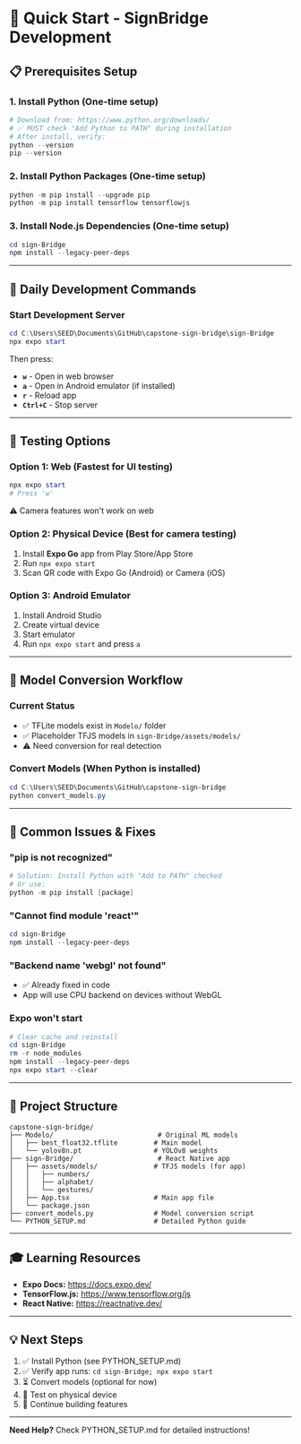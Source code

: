# 🚀 Quick Start - SignBridge Development

## 📋 Prerequisites Setup

### 1. Install Python (One-time setup)
```powershell
# Download from: https://www.python.org/downloads/
# ✅ MUST check "Add Python to PATH" during installation
# After install, verify:
python --version
pip --version
```

### 2. Install Python Packages (One-time setup)
```powershell
python -m pip install --upgrade pip
python -m pip install tensorflow tensorflowjs
```

### 3. Install Node.js Dependencies (One-time setup)
```powershell
cd sign-Bridge
npm install --legacy-peer-deps
```

---

## 🎯 Daily Development Commands

### Start Development Server
```powershell
cd C:\Users\SEED\Documents\GitHub\capstone-sign-bridge\sign-Bridge
npx expo start
```

Then press:
- **`w`** - Open in web browser
- **`a`** - Open in Android emulator (if installed)
- **`r`** - Reload app
- **`Ctrl+C`** - Stop server

---

## 📱 Testing Options

### Option 1: Web (Fastest for UI testing)
```powershell
npx expo start
# Press 'w'
```
⚠️ Camera features won't work on web

### Option 2: Physical Device (Best for camera testing)
1. Install **Expo Go** app from Play Store/App Store
2. Run `npx expo start`
3. Scan QR code with Expo Go (Android) or Camera (iOS)

### Option 3: Android Emulator
1. Install Android Studio
2. Create virtual device
3. Start emulator
4. Run `npx expo start` and press `a`

---

## 🔄 Model Conversion Workflow

### Current Status
- ✅ TFLite models exist in `Modelo/` folder
- ✅ Placeholder TFJS models in `sign-Bridge/assets/models/`
- ⚠️ Need conversion for real detection

### Convert Models (When Python is installed)
```powershell
cd C:\Users\SEED\Documents\GitHub\capstone-sign-bridge
python convert_models.py
```

---

## 🐛 Common Issues & Fixes

### "pip is not recognized"
```powershell
# Solution: Install Python with "Add to PATH" checked
# Or use:
python -m pip install [package]
```

### "Cannot find module 'react'"
```powershell
cd sign-Bridge
npm install --legacy-peer-deps
```

### "Backend name 'webgl' not found"
- ✅ Already fixed in code
- App will use CPU backend on devices without WebGL

### Expo won't start
```powershell
# Clear cache and reinstall
cd sign-Bridge
rm -r node_modules
npm install --legacy-peer-deps
npx expo start --clear
```

---

## 📂 Project Structure

```
capstone-sign-bridge/
├── Modelo/                          # Original ML models
│   ├── best_float32.tflite         # Main model
│   └── yolov8n.pt                  # YOLOv8 weights
├── sign-Bridge/                     # React Native app
│   ├── assets/models/              # TFJS models (for app)
│   │   ├── numbers/
│   │   ├── alphabet/
│   │   └── gestures/
│   ├── App.tsx                     # Main app file
│   └── package.json
├── convert_models.py               # Model conversion script
└── PYTHON_SETUP.md                 # Detailed Python guide
```

---

## 🎓 Learning Resources

- **Expo Docs:** https://docs.expo.dev/
- **TensorFlow.js:** https://www.tensorflow.org/js
- **React Native:** https://reactnative.dev/

---

## 💡 Next Steps

1. ✅ Install Python (see PYTHON_SETUP.md)
2. ✅ Verify app runs: `cd sign-Bridge; npx expo start`
3. ⏳ Convert models (optional for now)
4. 📱 Test on physical device
5. 🎨 Continue building features

---

**Need Help?** Check PYTHON_SETUP.md for detailed instructions!

